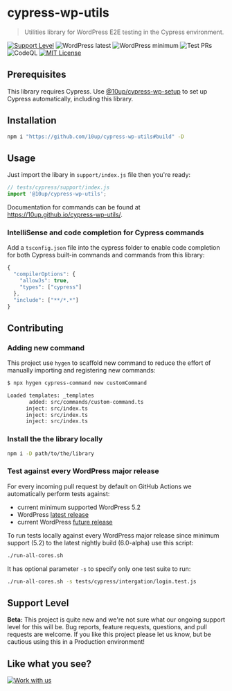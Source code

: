 # cypress-wp-utils

> Utilities library for WordPress E2E testing in the Cypress environment.

[![Support Level](https://img.shields.io/badge/support-beta-blueviolet.svg)](#support-level) ![WordPress latest](https://img.shields.io/badge/WordPress%20up%20to-6.0-blue) ![WordPress minimum](https://img.shields.io/badge/WordPress%20since-5.2-blue) ![Test PRs](https://github.com/10up/cypress-wp-utils/actions/workflows/cypress.yml/badge.svg) ![CodeQL](https://github.com/10up/cypress-wp-utils/actions/workflows/codeql-analysis.yml/badge.svg) [![MIT License](https://img.shields.io/github/license/10up/cypress-wp-utils.svg)](https://github.com/10up/cypress-wp-utils/blob/develop/LICENSE.md)

## Prerequisites

This library requires Cypress. Use [@10up/cypress-wp-setup](https://github.com/10up/cypress-wp-setup) to set up Cypress automatically, including this library.

## Installation

```sh
npm i "https://github.com/10up/cypress-wp-utils#build" -D
```

## Usage

Just import the libary in `support/index.js` file then you're ready:

```js
// tests/cypress/support/index.js
import '@10up/cypress-wp-utils';
```

Documentation for commands can be found at https://10up.github.io/cypress-wp-utils/.

### IntelliSense and code completion for Cypress commands

Add a `tsconfig.json` file into the cypress folder to enable code completion for both Cypress built-in commands and commands from this library:

```js
{
  "compilerOptions": {
    "allowJs": true,
    "types": ["cypress"]
  },
  "include": ["**/*.*"]
}
```

## Contributing

### Adding new command

This project use `hygen` to scaffold new command to reduce the effort of manually importing and registering new commands:

```sh
$ npx hygen cypress-command new customCommand

Loaded templates: _templates
       added: src/commands/custom-command.ts
      inject: src/index.ts
      inject: src/index.ts
      inject: src/index.ts
```

### Install the the library locally

```sh
npm i -D path/to/the/library
```

### Test against every WordPress major release

For every incoming pull request by default on GitHub Actions we automatically perform tests against:
- current minimum supported WordPress 5.2
- WordPress [latest release](https://github.com/WordPress/WordPress/tags)
- current WordPress [future release](https://github.com/WordPress/WordPress/tree/master)

To run tests locally against every WordPress major release since minimum support (5.2) to the latest nightly build (6.0-alpha) use this script:

```sh
./run-all-cores.sh
```

It has optional parameter `-s` to specify only one test suite to run:

```sh
./run-all-cores.sh -s tests/cypress/intergation/login.test.js
```

## Support Level

**Beta:** This project is quite new and we're not sure what our ongoing support level for this will be. Bug reports, feature requests, questions, and pull requests are welcome. If you like this project please let us know, but be cautious using this in a Production environment!

## Like what you see?

[![Work with us](https://10up.com/uploads/2016/10/10up-Github-Banner.png)](http://10up.com/contact/)
